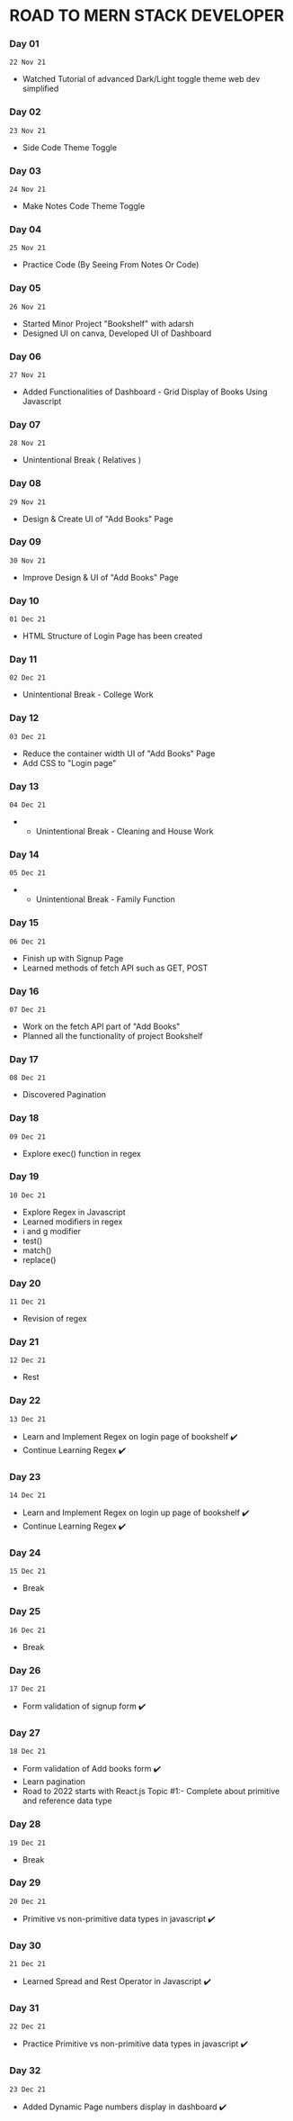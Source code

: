 # ROAD TO MERN STACK DEVELOPER

### Day 01
`22 Nov 21`
- Watched Tutorial of advanced Dark/Light toggle theme web dev simplified 

### Day 02 
 `23 Nov 21`
- Side Code Theme Toggle

### Day 03 
 `24 Nov 21`
- Make Notes Code Theme Toggle

### Day 04 
 `25 Nov 21`
- Practice Code (By Seeing From Notes Or Code)

### Day 05 
 `26 Nov 21`
- Started Minor Project "Bookshelf" with adarsh
- Designed UI on canva, Developed UI of Dashboard 

### Day 06 
 `27 Nov 21`
- Added Functionalities of Dashboard - Grid Display of Books Using Javascript  

### Day 07 
 `28 Nov 21`
- Unintentional Break ( Relatives )

### Day 08 
 `29 Nov 21`
- Design & Create UI of "Add Books" Page

### Day 09 
 `30 Nov 21`
- Improve Design & UI of "Add Books" Page

### Day 10 
 `01 Dec 21`
- HTML Structure of Login Page has been created

### Day 11 
 `02 Dec 21`
- Unintentional Break - College Work 

### Day 12 
 `03 Dec 21`
- Reduce the container width UI of "Add Books" Page
- Add CSS to "Login page"

### Day 13 
 `04 Dec 21`
- - Unintentional Break -  Cleaning and House Work

### Day 14 
 `05 Dec 21`
- - Unintentional Break - Family Function

### Day 15 
 `06 Dec 21`
- Finish up with Signup Page
- Learned methods of fetch API such as GET, POST

### Day 16 
 `07 Dec 21`
- Work on the fetch API part of "Add Books" 
- Planned all the functionality of project Bookshelf

### Day 17 
 `08 Dec 21`
- Discovered Pagination

### Day 18 
 `09 Dec 21`
- Explore exec() function in regex

### Day 19 
 `10 Dec 21`
- Explore Regex in Javascript
- Learned modifiers in regex
- i and g modifier
- test()
- match()
- replace()  

### Day 20
 `11 Dec 21`
- Revision of regex

### Day 21
 `12 Dec 21`
- Rest

### Day 22
 `13 Dec 21`
- Learn and Implement Regex on login page of bookshelf ✔️
- Continue Learning Regex ✔️

### Day 23
 `14 Dec 21`
- Learn and Implement Regex on login up page of bookshelf ✔️
- Continue Learning Regex ✔️

### Day 24
 `15 Dec 21`
- Break

### Day 25
 `16 Dec 21`
- Break

### Day 26
 `17 Dec 21`
- Form validation of signup form ✔️

### Day 27
 `18 Dec 21`
- Form validation of Add books form ✔️
- Learn pagination
- Road to 2022 starts with React.js Topic #1:- Complete about primitive and reference data type 

### Day 28
 `19 Dec 21`
- Break

### Day 29
 `20 Dec 21`
- Primitive vs non-primitive data types in javascript ✔️

### Day 30
 `21 Dec 21`
- Learned Spread and Rest Operator in Javascript ✔️

### Day 31
 `22 Dec 21`
- Practice Primitive vs non-primitive data types in javascript ✔️

### Day 32
 `23 Dec 21`
- Added Dynamic Page numbers display in dashboard ✔️




